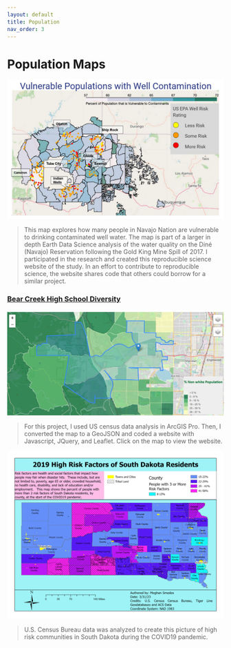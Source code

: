 ```yaml
---
layout: default
title: Population
nav_order: 3
---
```


# Population Maps

[![Vulnerable Dine Populations Near Well Contamination](https://github.com/megsmedes/GISmedes/blob/main/img/VulPops.png?raw=true)](https://cu-esiil-edu.github.io/MSUDenver-DineWaterQuality2023/water-accessibility.html)
>This map explores how many people in Navajo Nation are vulnerable to drinking contaminated well water.  The map is part of a larger in depth Earth Data Science analysis of the water quality on the Diné (Navajo) Reservation following the Gold King Mine Spill of 2017. I participated in the research and created this reproducible science website of the study. In an effort to contribute to reproducible science, the website shares code that others could borrow for a similar project.  

### [Bear Creek High School Diversity](https://megsmedes.github.io/FinalProject.html)

[![Bear Creek High School Diversity](https://github.com/megsmedes/GISmedes/blob/main/img/bear_creek_hs_pop.jpg?raw=true)](https://megsmedes.github.io/FinalProject.html)
> For this project, I used US census data analysis in ArcGIS Pro.  Then, I converted the map to a GeoJSON and coded a website with Javascript, JQuery, and Leaflet. Click on the map to view the website.

<img src = "https://github.com/megsmedes/GISmedes/blob/main/img/Smedes2MiniProj2_4887.jpg?raw=true" alt = "SD Health Risks" >

> U.S. Census Bureau data was analyzed to create this picture of high risk communities in South Dakota during the COVID19 pandemic.
